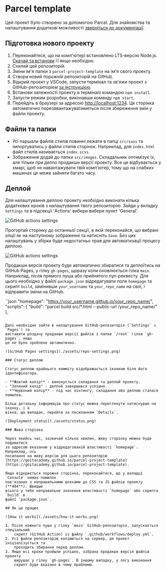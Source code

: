 # Parcel template

Цей проект було створено за допомогою Parcel. Для знайомства та налаштування
додаткові можливості [зверніться до документації](https://uk.parceljs.org/).

## Підготовка нового проекту

1. Переконайтеся, що на комп'ютері встановлено LTS-версію Node.js.
    [Скачай та встанови](https://nodejs.org/en/) її якщо необхідно.
2. Схиляй цей репозиторій.
3. Зміни ім'я папки з `parcel-project-template` на ім'я свого проекту.
4. Створи новий порожній репозиторій на GitHub.
5. Відкрий проект у VSCode, запусти термінал та зв'яжи проект з GitHub-репозиторієм
    [за інструкцією](https://docs.github.com/en/get-started/getting-started-with-git/managing-remote-repositories#changing-a-remote-repositorys-url).
6. Встанови залежності проекту в терміналі командою `npm install`.
7. Запусти режим розробки, виконавши команду `npm start`.
8. Перейдіть в браузері за адресою [http://localhost:1234](http://localhost:1234).
    Ця сторінка автоматично перезавантажуватиметься після збереження змін у
    файли проекту.

## Файли та папки

- Усі паршали файлів стилів повинні лежати в папці `src/sass` та імпортуватись у
   файли стилів сторінок. Наприклад, для `index.html` файл стилів називається
   `index.scss`.
- Зображення додай до папки `src/images`. Складальник оптимізує їх, але тільки
   при депло продакшн версії проекту. Все це відбувається у хмарі, щоб не
   навантажувати твій комп'ютер, тому що на слабких машинах це може зайняти багато
   часу.

## Деплой

Для налаштування деплою проекту необхідно виконати кілька додаткових кроків
з налаштування твого репозиторію. Зайди у вкладку `Settings` та в підсекції
'Actions' вибери вибери пункт 'General'.

![GitHub actions settings](./assets/actions-config-step-1.png)

Прогортай сторінку до останньої секції, в якій переконайся, що вибрані опції як
на наступному зображенні та натисніть `Save`. Без цих налаштувань у збірки буде
недостатньо прав для автоматизації процесу деплою.

![GitHub actions settings](./assets/actions-config-step-2.png)

Продакшн версія проекту буде автоматично збиратися та деплоїтись на GitHub
Pages, у гілку `gh-pages`, щоразу коли оновлюється гілка `main`. Наприклад,
після прямого пуша або прийнятого пул-реквесту. Для цього необхідно у файлі
`package.json` відредагувати поле `homepage` та скрипт `build`, замінивши
`your_username` та `your_repo_name` на свої, і відправити зміни на GitHub.

``json
"homepage": "https://your_username.github.io/your_repo_name/",
"scripts": {
   "build": "parcel build src/*.html --public-url /your_repo_name/"
},
````

Далі необхідно зайти в налаштування GitHub-репозиторія (`Settings` > `Pages`) та
виставити роздачу продакшн версії файлів з папки `/root` гілки `gh-pages`, якщо
це не було зроблено автоматично.

![GitHub Pages settings](./assets/repo-settings.png)

### Статус деплою

Статус деплою крайнього комміту відображається іконкою біля його ідентифікатора.

- **Жовтий колір** - виконується складання та деплой проекту.
- "Зелений колір" - деплой завершився успішно.
- **Червоний колір** - під час лінтингу, складання або деплою сталася помилка.

Більш детальну інформацію про статус можна переглянути натиснувши на іконку, і в
вікна, що випадає, перейти за посиланням `Details`.

![Deployment status](./assets/status.png)

### Жива сторінка

Через якийсь час, зазвичай кілька хвилин, живу сторінку можна буде подивитися
за адресою вказаною у відредагованій властивості `homepage`. Наприклад, ось
посилання на живу версію для цього репозиторію
[https://goitacademy.github.io/parcel-project-template](https://goitacademy.github.io/parcel-project-template).

Якщо відкриється порожня сторінка, переконайтеся, що у вкладці `Console` немає помилок
пов'язаних з неправильними шляхами до CSS та JS файлів проекту (**404**). Швидше
всього у тебе неправильне значення властивості `homepage` або скрипта `build` в
файлі `package.json`.

## Як це працює

![How it works](./assets/how-it-works.png)

1. Після кожного пуша у гілку `main` GitHub-репозиторія, запускається спеціальний
    скрипт (GitHub Action) із файлу `.github/workflows/deploy.yml`.
2. Усі файли репозиторію копіюються на сервер, де проект ініціалізується та
    проходить збирання перед деплом.
3. Якщо всі кроки пройшли успішно, зібрана продакшн версія файлів проекту
    вирушає у гілку `gh-pages`. В іншому випадку, у логу виконання
    скрипт буде вказано в чому проблема.
